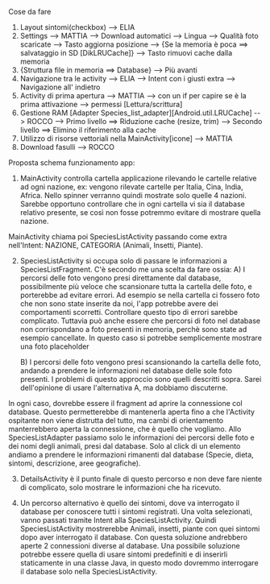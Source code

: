 Cose da fare

1) Layout sintomi(checkbox) --> ELIA
2) Settings --> MATTIA
    --> Download automatici
    --> Lingua
    --> Qualità foto scaricate
    --> Tasto aggiorna posizione
    --> {Se la memoria è poca ==> salvataggio in SD [DikLRUCache]} --> Tasto rimuovi cache dalla memoria
3) {Struttura file in memoria ==> Database} --> Più avanti
4) Navigazione tra le activity --> ELIA
    --> Intent con i giusti extra
    --> Navigazione all' indietro
5) Activity di prima apertura --> MATTIA
    --> con un if per capire se è la prima attivazione
    --> permessi [Lettura/scrittura]
6) Gestione RAM [Adapter Species_list_adapter][Android.util.LRUCache] --> ROCCO
        --> Primo livello ==> Riduzione cache (resize, trim)
        --> Secondo livello ==> Elimino il riferimento alla cache
7) Utilizzo di risorse vettoriali nella MainActivity[icone] --> MATTIA
8) Download fasulli --> ROCCO


Proposta schema funzionamento app:

1) MainActivity controlla cartella applicazione rilevando le cartelle relative ad ogni nazione, ex: vengono rilevate cartelle per Italia, Cina, India, Africa.
Nello spinner verranno quindi mostrate solo quelle 4 nazioni. Sarebbe opportuno controllare che in ogni cartella vi sia il database relativo presente, se così non fosse
potremmo evitare di mostrare quella nazione.

MainActivity chiama poi SpeciesListActivity passando come extra nell'Intent: NAZIONE, CATEGORIA (Animali, Insetti, Piante).

2) SpeciesListActivity si occupa solo di passare le informazioni a SpeciesListFragment. C'è secondo me una scelta da fare ossia:
    A) I percorsi delle foto vengono presi direttamente dal database, possibilmente più veloce che scansionare tutta la cartella delle foto, e porterebbe ad evitare errori.
    Ad esempio se nella cartella ci fossero foto che non sono state inserite da noi, l'app potrebbe avere dei comportamenti scorretti. Controllare questo tipo di errori sarebbe complicato.
    Tuttavia può anche essere che percorsi di foto nel database non corrispondano a foto presenti in memoria, perchè sono state ad esempio cancellate. In questo caso si potrebbe semplicemente
    mostrare una foto placeholder

    B) I percorsi delle foto vengono presi scansionando la cartella delle foto, andando a prendere le informazioni nel database delle sole foto presenti. I problemi di questo approccio sono quelli descritti sopra.
    Sarei dell'opinione di usare l'alternativa A, ma dobbiamo discuterne.

In ogni caso, dovrebbe essere il fragment ad aprire la connessione col database. Questo permetterebbe di mantenerla aperta fino a che l'Activity ospitante non viene distrutta del tutto, ma cambi di orientamento
manterrebbero aperta la connessione, che è quello che vogliamo. Allo SpeciesListAdapter passiamo solo le informazioni dei percorsi delle foto e dei nomi degli animali, presi dal database. Solo al click di un elemento
andiamo a prendere le informazioni rimanenti dal database (Specie, dieta, sintomi, descrizione, aree geografiche).

3) DetailsActivity è il punto finale di questo percorso e non deve fare niente di complicato, solo mostrare le informazioni che ha ricevuto.

4) Un percorso alternativo è quello dei sintomi, dove va interrogato il database per conoscere tutti i sintomi registrati. Una volta selezionati, vanno passati tramite Intent alla SpeciesListActivity.
Quindi SpeciesListActivity mostrerebbe Animali, insetti, piante con quei sintomi dopo aver interrogato il database.
Con questa soluzione andrebbero aperte 2 connessioni diverse al database. Una possibile soluzione potrebbe essere quella di usare sintomi predefiniti e di inserirli staticamente in una classe Java, in questo modo
dovremmo interrogare il database solo nella SpeciesListActivity.